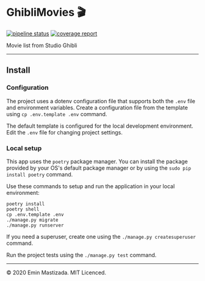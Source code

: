 # GhibliMovies 🎬
 [![pipeline status](https://gitlab.com/mastizada/ghiblimovies/badges/master/pipeline.svg)](https://gitlab.com/mastizada/ghiblimovies/-/commits/master) 
 [![coverage report](https://gitlab.com/mastizada/ghiblimovies/badges/master/coverage.svg)](https://gitlab.com/mastizada/ghiblimovies/-/commits/master) 

Movie list from Studio Ghibli

---

## Install

### Configuration

The project uses a dotenv configuration file that supports both the `.env` file and environment variables.
Create a configuration file from the template using `cp .env.template .env` command.

The default template is configured for the local development environment.
Edit the `.env` file for changing project settings.

### Local setup
This app uses the `poetry` package manager. You can install the package provided by your OS's default package manager or by using the `sudo pip install poetry` command.

Use these commands to setup and run the application in your local environment:

    poetry install
    poetry shell
    cp .env.template .env
    ./manage.py migrate
    ./manage.py runserver

If you need a superuser, create one using the `./manage.py createsuperuser` command.

Run the project tests using the `./manage.py test` command.

---

&copy; 2020 Emin Mastizada. MIT Licenced.
